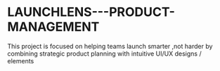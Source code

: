 # LAUNCHLENS---PRODUCT-MANAGEMENT
This project is focused on helping teams launch smarter ,not harder by combining strategic product planning with intuitive UI/UX designs / elements 
